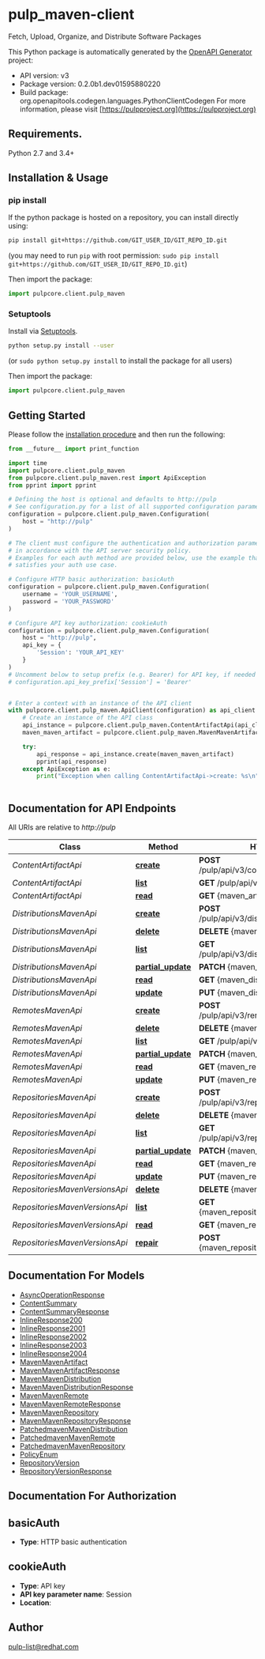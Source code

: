 # pulp_maven-client
Fetch, Upload, Organize, and Distribute Software Packages

This Python package is automatically generated by the [OpenAPI Generator](https://openapi-generator.tech) project:

- API version: v3
- Package version: 0.2.0b1.dev01595880220
- Build package: org.openapitools.codegen.languages.PythonClientCodegen
For more information, please visit [https://pulpproject.org](https://pulpproject.org)

## Requirements.

Python 2.7 and 3.4+

## Installation & Usage
### pip install

If the python package is hosted on a repository, you can install directly using:

```sh
pip install git+https://github.com/GIT_USER_ID/GIT_REPO_ID.git
```
(you may need to run `pip` with root permission: `sudo pip install git+https://github.com/GIT_USER_ID/GIT_REPO_ID.git`)

Then import the package:
```python
import pulpcore.client.pulp_maven
```

### Setuptools

Install via [Setuptools](http://pypi.python.org/pypi/setuptools).

```sh
python setup.py install --user
```
(or `sudo python setup.py install` to install the package for all users)

Then import the package:
```python
import pulpcore.client.pulp_maven
```

## Getting Started

Please follow the [installation procedure](#installation--usage) and then run the following:

```python
from __future__ import print_function

import time
import pulpcore.client.pulp_maven
from pulpcore.client.pulp_maven.rest import ApiException
from pprint import pprint

# Defining the host is optional and defaults to http://pulp
# See configuration.py for a list of all supported configuration parameters.
configuration = pulpcore.client.pulp_maven.Configuration(
    host = "http://pulp"
)

# The client must configure the authentication and authorization parameters
# in accordance with the API server security policy.
# Examples for each auth method are provided below, use the example that
# satisfies your auth use case.

# Configure HTTP basic authorization: basicAuth
configuration = pulpcore.client.pulp_maven.Configuration(
    username = 'YOUR_USERNAME',
    password = 'YOUR_PASSWORD'
)

# Configure API key authorization: cookieAuth
configuration = pulpcore.client.pulp_maven.Configuration(
    host = "http://pulp",
    api_key = {
        'Session': 'YOUR_API_KEY'
    }
)
# Uncomment below to setup prefix (e.g. Bearer) for API key, if needed
# configuration.api_key_prefix['Session'] = 'Bearer'


# Enter a context with an instance of the API client
with pulpcore.client.pulp_maven.ApiClient(configuration) as api_client:
    # Create an instance of the API class
    api_instance = pulpcore.client.pulp_maven.ContentArtifactApi(api_client)
    maven_maven_artifact = pulpcore.client.pulp_maven.MavenMavenArtifact() # MavenMavenArtifact | 

    try:
        api_response = api_instance.create(maven_maven_artifact)
        pprint(api_response)
    except ApiException as e:
        print("Exception when calling ContentArtifactApi->create: %s\n" % e)
    
```

## Documentation for API Endpoints

All URIs are relative to *http://pulp*

Class | Method | HTTP request | Description
------------ | ------------- | ------------- | -------------
*ContentArtifactApi* | [**create**](docs/ContentArtifactApi.md#create) | **POST** /pulp/api/v3/content/maven/artifact/ | 
*ContentArtifactApi* | [**list**](docs/ContentArtifactApi.md#list) | **GET** /pulp/api/v3/content/maven/artifact/ | 
*ContentArtifactApi* | [**read**](docs/ContentArtifactApi.md#read) | **GET** {maven_artifact_href} | 
*DistributionsMavenApi* | [**create**](docs/DistributionsMavenApi.md#create) | **POST** /pulp/api/v3/distributions/maven/maven/ | 
*DistributionsMavenApi* | [**delete**](docs/DistributionsMavenApi.md#delete) | **DELETE** {maven_distribution_href} | 
*DistributionsMavenApi* | [**list**](docs/DistributionsMavenApi.md#list) | **GET** /pulp/api/v3/distributions/maven/maven/ | 
*DistributionsMavenApi* | [**partial_update**](docs/DistributionsMavenApi.md#partial_update) | **PATCH** {maven_distribution_href} | 
*DistributionsMavenApi* | [**read**](docs/DistributionsMavenApi.md#read) | **GET** {maven_distribution_href} | 
*DistributionsMavenApi* | [**update**](docs/DistributionsMavenApi.md#update) | **PUT** {maven_distribution_href} | 
*RemotesMavenApi* | [**create**](docs/RemotesMavenApi.md#create) | **POST** /pulp/api/v3/remotes/maven/maven/ | 
*RemotesMavenApi* | [**delete**](docs/RemotesMavenApi.md#delete) | **DELETE** {maven_remote_href} | 
*RemotesMavenApi* | [**list**](docs/RemotesMavenApi.md#list) | **GET** /pulp/api/v3/remotes/maven/maven/ | 
*RemotesMavenApi* | [**partial_update**](docs/RemotesMavenApi.md#partial_update) | **PATCH** {maven_remote_href} | 
*RemotesMavenApi* | [**read**](docs/RemotesMavenApi.md#read) | **GET** {maven_remote_href} | 
*RemotesMavenApi* | [**update**](docs/RemotesMavenApi.md#update) | **PUT** {maven_remote_href} | 
*RepositoriesMavenApi* | [**create**](docs/RepositoriesMavenApi.md#create) | **POST** /pulp/api/v3/repositories/maven/maven/ | 
*RepositoriesMavenApi* | [**delete**](docs/RepositoriesMavenApi.md#delete) | **DELETE** {maven_repository_href} | 
*RepositoriesMavenApi* | [**list**](docs/RepositoriesMavenApi.md#list) | **GET** /pulp/api/v3/repositories/maven/maven/ | 
*RepositoriesMavenApi* | [**partial_update**](docs/RepositoriesMavenApi.md#partial_update) | **PATCH** {maven_repository_href} | 
*RepositoriesMavenApi* | [**read**](docs/RepositoriesMavenApi.md#read) | **GET** {maven_repository_href} | 
*RepositoriesMavenApi* | [**update**](docs/RepositoriesMavenApi.md#update) | **PUT** {maven_repository_href} | 
*RepositoriesMavenVersionsApi* | [**delete**](docs/RepositoriesMavenVersionsApi.md#delete) | **DELETE** {maven_repository_version_href} | 
*RepositoriesMavenVersionsApi* | [**list**](docs/RepositoriesMavenVersionsApi.md#list) | **GET** {maven_repository_version_href}versions/ | 
*RepositoriesMavenVersionsApi* | [**read**](docs/RepositoriesMavenVersionsApi.md#read) | **GET** {maven_repository_version_href} | 
*RepositoriesMavenVersionsApi* | [**repair**](docs/RepositoriesMavenVersionsApi.md#repair) | **POST** {maven_repository_version_href}repair/ | 


## Documentation For Models

 - [AsyncOperationResponse](docs/AsyncOperationResponse.md)
 - [ContentSummary](docs/ContentSummary.md)
 - [ContentSummaryResponse](docs/ContentSummaryResponse.md)
 - [InlineResponse200](docs/InlineResponse200.md)
 - [InlineResponse2001](docs/InlineResponse2001.md)
 - [InlineResponse2002](docs/InlineResponse2002.md)
 - [InlineResponse2003](docs/InlineResponse2003.md)
 - [InlineResponse2004](docs/InlineResponse2004.md)
 - [MavenMavenArtifact](docs/MavenMavenArtifact.md)
 - [MavenMavenArtifactResponse](docs/MavenMavenArtifactResponse.md)
 - [MavenMavenDistribution](docs/MavenMavenDistribution.md)
 - [MavenMavenDistributionResponse](docs/MavenMavenDistributionResponse.md)
 - [MavenMavenRemote](docs/MavenMavenRemote.md)
 - [MavenMavenRemoteResponse](docs/MavenMavenRemoteResponse.md)
 - [MavenMavenRepository](docs/MavenMavenRepository.md)
 - [MavenMavenRepositoryResponse](docs/MavenMavenRepositoryResponse.md)
 - [PatchedmavenMavenDistribution](docs/PatchedmavenMavenDistribution.md)
 - [PatchedmavenMavenRemote](docs/PatchedmavenMavenRemote.md)
 - [PatchedmavenMavenRepository](docs/PatchedmavenMavenRepository.md)
 - [PolicyEnum](docs/PolicyEnum.md)
 - [RepositoryVersion](docs/RepositoryVersion.md)
 - [RepositoryVersionResponse](docs/RepositoryVersionResponse.md)


## Documentation For Authorization


## basicAuth

- **Type**: HTTP basic authentication


## cookieAuth

- **Type**: API key
- **API key parameter name**: Session
- **Location**: 


## Author

pulp-list@redhat.com


